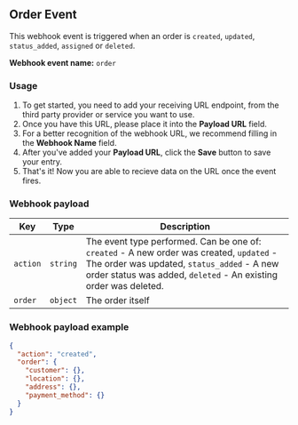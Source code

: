 ## Order Event

This webhook event is triggered when an order is `created`, `updated`, `status_added`, `assigned` or `deleted`.

**Webhook event name:** `order`

### Usage

1. To get started, you need to add your receiving URL endpoint, from the third party provider or service you want to use. 
2. Once you have this URL, please place it into the **Payload URL** field.
3. For a better recognition of the webhook URL, we recommend filling in the **Webhook Name** field. 
4. After you've added your **Payload URL**, click the **Save** button to save your entry.
5. That's it! Now you are able to recieve data on the URL once the event fires.

### Webhook payload

| Key                    | Type     | Description                                                  |
| ---------------------- | -------- | ------------------------------------------------------------ |
| `action` | `string` | The event type performed. Can be one of: `created` - A new order was created, `updated` - The order was updated, `status_added` - A new order status was added, `deleted` - An existing order was deleted. |
| `order` | `object` | The order itself                                         |

### Webhook payload example

```json
{
  "action": "created",
  "order": {
    "customer": {},
    "location": {},
    "address": {},
    "payment_method": {}  
  }
}
```
